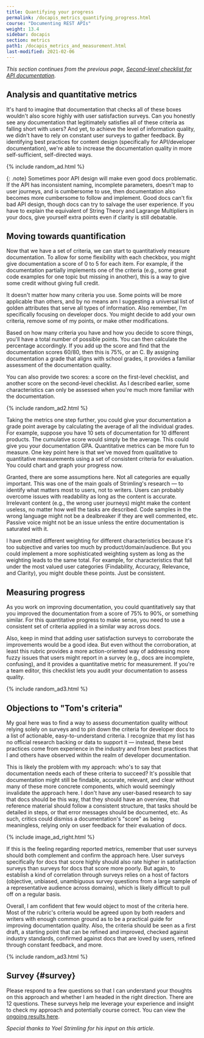 ```yaml
---
title: Quantifying your progress
permalink: /docapis_metrics_quantifying_progress.html
course: "Documenting REST APIs"
weight: 13.4
sidebar: docapis
section: metrics
path1: /docapis_metrics_and_measurement.html
last-modified: 2021-02-06
---
```


*This section continues from the previous page, [Second-level checklist for API documentation](docapis_metrics_second_level_checklist.html).*

## Analysis and quantitative metrics

It's hard to imagine that documentation that checks all of these boxes wouldn't also score highly with user satisfaction surveys. Can you honestly see any documentation that legitimately satisfies all of these criteria as falling short with users? And yet, to achieve the level of information quality, we didn't have to rely on constant user surveys to gather feedback. By identifying best practices for content design (specifically for API/developer documentation), we're able to increase the documentation quality in more self-sufficient, self-directed ways.

{% include random_ad.html %}

{: .note}
Sometimes poor API design will make even good docs problematic. If the API has inconsistent naming, incomplete parameters, doesn't map to user journeys, and is cumbersome to use, then documentation also becomes more cumbersome to follow and implement. Good docs can't fix bad API design, though docs can try to salvage the user experience. If you have to explain the equivalent of String Theory and Lagrange Multipliers in your docs, give yourself extra points even if clarity is still debatable.

## Moving towards quantification

Now that we have a set of criteria, we can start to quantitatively measure documentation. To allow for some flexibility with each checkbox, you might give documentation a score of 0 to 5 for each item. For example, if the documentation partially implements one of the criteria (e.g., some great code examples for one topic but missing in another), this is a way to give some credit without giving full credit.

It doesn't matter how many criteria you use. Some points will be more applicable than others, and by no means am I suggesting a universal list of golden attributes that serve all types of information. Also remember, I'm specifically focusing on developer docs. You might decide to add your own criteria, remove some of my points, or make other modifications.

Based on how many criteria you have and how you decide to score things, you'll have a total number of possible points. You can then calculate the percentage accordingly. If you add up the score and find that the documentation scores 60/80, then this is 75%, or an C. By assigning documentation a grade that aligns with school grades, it provides a familiar assessment of the documentation quality.

You can also provide two scores: a score on the first-level checklist, and another score on the second-level checklist. As I described earlier, some characteristics can only be assessed when you're much more familiar with the documentation.

{% include random_ad2.html %}

Taking the metrics one step further, you could give your documentation a grade point average by calculating the average of all the individual grades. For example, suppose you have 10 sets of documentation for 10 different products. The cumulative score would simply be the average. This could give you your documentation GPA. Quantitative metrics can be more fun to measure. One key point here is that we've moved from qualitative to quantitative measurements using a set of consistent criteria for evaluation. You could chart and graph your progress now.

Granted, there are some assumptions here. Not all categories are equally important. This was one of the main goals of Strimling's research &mdash; to identify what matters most to users, not to writers. Users can probably overcome issues with readability as long as the content is accurate. Irrelevant content (e.g., the wrong user journeys) might make the content useless, no matter how well the tasks are described. Code samples in the wrong language might not be a dealbreaker if they are well commented, etc. Passive voice might not be an issue unless the entire documentation is saturated with it.

I have omitted different weighting for different characteristics because it's too subjective and varies too much by product/domain/audience. But you could implement a more sophisticated weighting system as long as the weighting leads to the same total. For example, for characteristics that fall under the most valued user categories (Findability, Accuracy, Relevance, and Clarity), you might double these points. Just be consistent.

## Measuring progress

As you work on improving documentation, you could quantitatively say that you improved the documentation from a score of 75% to 90%, or something similar. For this quantitative progress to make sense, you need to use a consistent set of criteria applied in a similar way across docs.

Also, keep in mind that adding user satisfaction surveys to corroborate the improvements would be a good idea. But even without the corroboration, at least this rubric provides a more action-oriented way of addressing more fuzzy issues that users might report in a survey (e.g., docs are incomplete, confusing), and it provides a quantitative metric for measurement. If you're a team editor, this checklist lets you audit your documentation to assess quality.

{% include random_ad3.html %}

## Objections to "Tom's criteria"

My goal here was to find a way to assess documentation quality without relying solely on surveys and to pin down the criteria for developer docs to a list of actionable, easy-to-understand criteria. I recognize that my list has no official research backing or data to support it &mdash; instead, these best practices come from experience in the industry and from best practices that I and others have observed within the realm of developer documentation.

This is likely the problem with my approach: who's to say that documentation needs each of these criteria to succeed? It's possible that documentation might still be findable, accurate, relevant, and clear without many of these more concrete components, which would seemingly invalidate the approach here. I don't have any user-based research to say that docs should be this way, that they should have an overview, that reference material should follow a consistent structure, that tasks should be detailed in steps, or that error messages should be documented, etc. As such, critics could dismiss a documentation's "score" as being meaningless, relying only on user feedback for their evaluation of docs.

{% include image_ad_right.html %}

If this is the feeling regarding reported metrics, remember that user surveys should both complement and confirm the approach here. User surveys specifically for docs that score highly should also rate higher in satisfaction surveys than surveys for docs that score more poorly. But again, to establish a kind of correlation through surveys relies on a host of factors (objective, unbiased, unambiguous survey questions from a large sample of a representative audience across domains), which is likely difficult to pull off on a regular basis.

Overall, I am confident that few would object to most of the criteria here. Most of the rubric's criteria would be agreed upon by both readers and writers with enough common ground as to be a practical guide for improving documentation quality. Also, the criteria should be seen as a first draft, a starting point that can be refined and improved, checked against industry standards, confirmed against docs that are loved by users, refined through constant feedback, and more.

{% include random_ad3.html %}

## Survey {#survey}

Please respond to a few questions so that I can understand your thoughts on this approach and whether I am headed in the right direction. There are 12 questions. These surveys help me leverage your experience and insight to check my approach and potentially course correct. You can view the [ongoing results here](https://www.questionpro.com/t/PHpuiZkbgw).

<script>
EMBED_PARAMS = {};
EMBED_PARAMS.surveyID =8043019;
EMBED_PARAMS.domain ="//www.questionpro.com";
EMBED_PARAMS.src ="//www.questionpro.com/a/TakeSurvey?tt=rME%2B18/h7CE%3D";
EMBED_PARAMS.width ="100%";
EMBED_PARAMS.height = "1200px";
EMBED_PARAMS.border = "hidden";
</script>
<div id="div_8043019"></div>
<script src="//www.questionpro.com/javascript/embedsurvey.js?version=1"></script>

*Special thanks to Yoel Strimling for his input on this article.*
